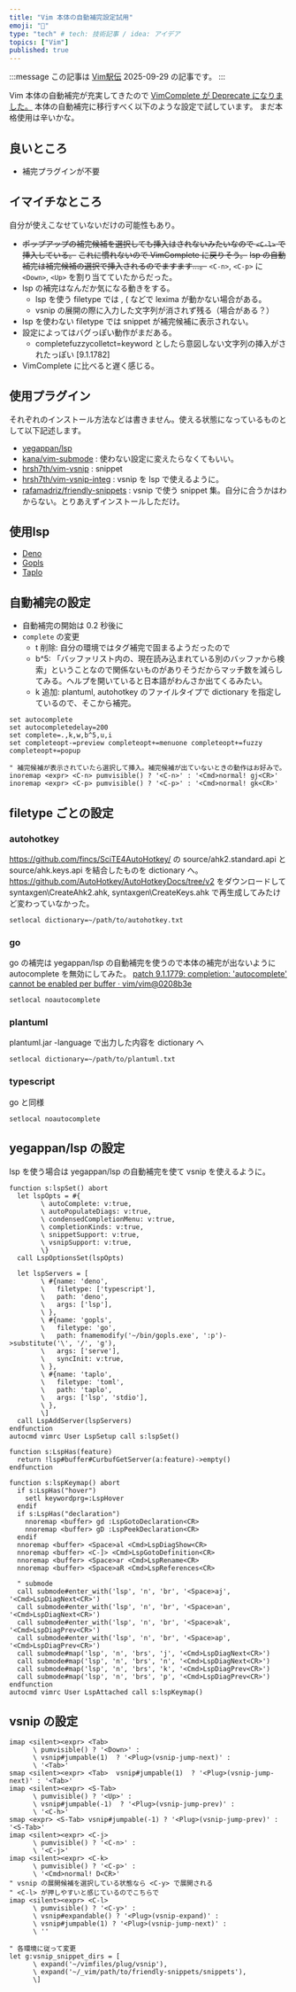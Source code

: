 ```yaml
---
title: "Vim 本体の自動補完設定試用"
emoji: "🦁"
type: "tech" # tech: 技術記事 / idea: アイデア
topics: ["Vim"]
published: true
---
```


:::message
この記事は [Vim駅伝](https://vim-jp.org/ekiden/) 2025-09-29 の記事です。
:::

Vim 本体の自動補完が充実してきたので [VimComplete が Deprecate になりました。](https://github.com/girishji/vimcomplete/commit/e60622ed084892321b96721edaa0a76c973afce8)
本体の自動補完に移行すべく以下のような設定で試しています。
まだ本格使用は辛いかな。

## 良いところ

- 補完プラグインが不要

## イマイチなところ

自分が使えこなせていないだけの可能性もあり。

- ~~ポップアップの補完候補を選択しても挿入はされないみたいなので `<C-l>` で挿入している。~~
  ~~これに慣れないので VimComplete に戻りそう。~~
  ~~lsp の自動補完は補完候補の選択で挿入されるのでますます…。~~
  `<C-n>`, `<C-p>` に `<Down>`, `<Up>` を割り当てていたからだった。
- lsp の補完はなんだか気になる動きをする。
  - lsp を使う filetype では , ( などで lexima が動かない場合がある。
  - vsnip の展開の際に入力した文字列が消されず残る（場合がある？）
- lsp を使わない filetype では snippet が補完候補に表示されない。
- 設定によってはバグっぽい動作がまだある。
  - completefuzzycolletct=keyword としたら意図しない文字列の挿入がされたっぽい [9.1.1782]
- VimComplete に比べると遅く感じる。

## 使用プラグイン

それぞれのインストール方法などは書きません。使える状態になっているものとして以下記述します。

- [yegappan/lsp](https://github.com/yegappan/lsp)
- [kana/vim-submode](https://github.com/kana/vim-submode) : 使わない設定に変えたらなくてもいい。
- [hrsh7th/vim-vsnip](https://github.com/hrsh7th/vim-vsnip) : snippet
- [hrsh7th/vim-vsnip-integ](https://github.com/hrsh7th/vim-vsnip-integ) : vsnip を lsp で使えるように。
- [rafamadriz/friendly-snippets](https://github.com/rafamadriz/friendly-snippets) : vsnip で使う snippet 集。自分に合うかはわからない。とりあえずインストールしただけ。

## 使用lsp

- [Deno](https://deno.com)
- [Gopls](https://go.dev/gopls/)
- [Taplo](https://taplo.tamasfe.dev/)

## 自動補完の設定

- 自動補完の開始は 0.2 秒後に
- `complete` の変更
  - t 削除: 自分の環境ではタグ補完で固まるようだったので
  - b^5: 「バッファリスト内の、現在読み込まれている別のバッファから検索」ということなので関係ないものがありそうだからマッチ数を減らしてみる。ヘルプを開いていると日本語がわんさか出てくるみたい。
  - k 追加: plantuml, autohotkey のファイルタイプで dictionary を指定しているので、そこから補完。

```Vim:vimrc
set autocomplete
set autocompletedelay=200
set complete=.,k,w,b^5,u,i
set completeopt-=preview completeopt+=menuone completeopt+=fuzzy completeopt+=popup

" 補完候補が表示されていたら選択して挿入。補完候補が出ていないときの動作はお好みで。
inoremap <expr> <C-n> pumvisible() ? '<C-n>' : '<Cmd>normal! gj<CR>'
inoremap <expr> <C-p> pumvisible() ? '<C-p>' : '<Cmd>normal! gk<CR>'
```

## filetype ごとの設定

### autohotkey

https://github.com/fincs/SciTE4AutoHotkey/ の source/ahk2.standard.api と source/ahk.keys.api を結合したものを dictionary へ。
https://github.com/AutoHotkey/AutoHotkeyDocs/tree/v2 をダウンロードして syntaxgen\CreateAhk2.ahk, syntaxgen\CreateKeys.ahk で再生成してみたけど変わっていなかった。

```Vim:~/_vim/after/ftplugin/autohotkey.vim
setlocal dictionary=~/path/to/autohotkey.txt
```

### go

go の補完は yegappan/lsp の自動補完を使うので本体の補完が出ないように autocomplete を無効にしてみた。
[patch 9.1.1779: completion: 'autocomplete' cannot be enabled per buffer · vim/vim@0208b3e](https://github.com/vim/vim/commit/0208b3e80a080740ff77a5661d0f65090e317d90)

```Vim:~/_vim/after/ftplugin/go.vim
setlocal noautocomplete
```

### plantuml

plantuml.jar -language で出力した内容を dictionary へ

```Vim:~/_vim/after/ftplugin/plantuml.vim
setlocal dictionary=~/path/to/plantuml.txt
```

### typescript

go と同様

```Vim:~/_vim/after/ftplugin/typescript.vim
setlocal noautocomplete
```

## yegappan/lsp の設定

lsp を使う場合は yegappan/lsp の自動補完を使て vsnip を使えるように。

```Vim:lsp.vim
function s:lspSet() abort
  let lspOpts = #{
        \ autoComplete: v:true,
        \ autoPopulateDiags: v:true,
        \ condensedCompletionMenu: v:true,
        \ completionKinds: v:true,
        \ snippetSupport: v:true,
        \ vsnipSupport: v:true,
        \}
  call LspOptionsSet(lspOpts)

  let lspServers = [
        \ #{name: 'deno',
        \   filetype: ['typescript'],
        \   path: 'deno',
        \   args: ['lsp'],
        \ },
        \ #{name: 'gopls',
        \   filetype: 'go',
        \   path: fnamemodify('~/bin/gopls.exe', ':p')->substitute('\', '/', 'g'),
        \   args: ['serve'],
        \   syncInit: v:true,
        \ },
        \ #{name: 'taplo',
        \   filetype: 'toml',
        \   path: 'taplo',
        \   args: ['lsp', 'stdio'],
        \ },
        \]
  call LspAddServer(lspServers)
endfunction
autocmd vimrc User LspSetup call s:lspSet()

function s:LspHas(feature)
  return !lsp#buffer#CurbufGetServer(a:feature)->empty()
endfunction

function s:lspKeymap() abort
  if s:LspHas("hover")
    setl keywordprg=:LspHover
  endif
  if s:LspHas("declaration")
    nnoremap <buffer> gd :LspGotoDeclaration<CR>
    nnoremap <buffer> gD :LspPeekDeclaration<CR>
  endif
  nnoremap <buffer> <Space>al <Cmd>LspDiagShow<CR>
  nnoremap <buffer> <C-]> <Cmd>LspGotoDefinition<CR>
  nnoremap <buffer> <Space>ar <Cmd>LspRename<CR>
  nnoremap <buffer> <Space>aR <Cmd>LspReferences<CR>

  " submode
  call submode#enter_with('lsp', 'n', 'br', '<Space>aj', '<Cmd>LspDiagNext<CR>')
  call submode#enter_with('lsp', 'n', 'br', '<Space>an', '<Cmd>LspDiagNext<CR>')
  call submode#enter_with('lsp', 'n', 'br', '<Space>ak', '<Cmd>LspDiagPrev<CR>')
  call submode#enter_with('lsp', 'n', 'br', '<Space>ap', '<Cmd>LspDiagPrev<CR>')
  call submode#map('lsp', 'n', 'brs', 'j', '<Cmd>LspDiagNext<CR>')
  call submode#map('lsp', 'n', 'brs', 'n', '<Cmd>LspDiagNext<CR>')
  call submode#map('lsp', 'n', 'brs', 'k', '<Cmd>LspDiagPrev<CR>')
  call submode#map('lsp', 'n', 'brs', 'p', '<Cmd>LspDiagPrev<CR>')
endfunction
autocmd vimrc User LspAttached call s:lspKeymap()
```

## vsnip の設定

```Vim:vsnip.vim
imap <silent><expr> <Tab>
      \ pumvisible() ? '<Down>' :
      \ vsnip#jumpable(1)  ? '<Plug>(vsnip-jump-next)' :
      \ '<Tab>'
smap <silent><expr> <Tab>  vsnip#jumpable(1)  ? '<Plug>(vsnip-jump-next)' : '<Tab>'
imap <silent><expr> <S-Tab>
      \ pumvisible() ? '<Up>' :
      \ vsnip#jumpable(-1)  ? '<Plug>(vsnip-jump-prev)' :
      \ '<C-h>'
smap <expr> <S-Tab> vsnip#jumpable(-1) ? '<Plug>(vsnip-jump-prev)' : '<S-Tab>'
imap <silent><expr> <C-j>
      \ pumvisible() ? '<C-n>' :
      \ '<C-j>'
imap <silent><expr> <C-k>
      \ pumvisible() ? '<C-p>' :
      \ '<Cmd>normal! D<CR>'
" vsnip の展開候補を選択している状態なら <C-y> で展開される
" <C-l> が押しやすいと感じているのでこちらで
imap <silent><expr> <C-l>
      \ pumvisible() ? '<C-y>' :
      \ vsnip#expandable() ? '<Plug>(vsnip-expand)' :
      \ vsnip#jumpable(1) ? '<Plug>(vsnip-jump-next)' :
      \ ''

" 各環境に従って変更
let g:vsnip_snippet_dirs = [
      \ expand('~/vimfiles/plug/vsnip'),
      \ expand('~/_vim/path/to/friendly-snippets/snippets'),
      \]
```
